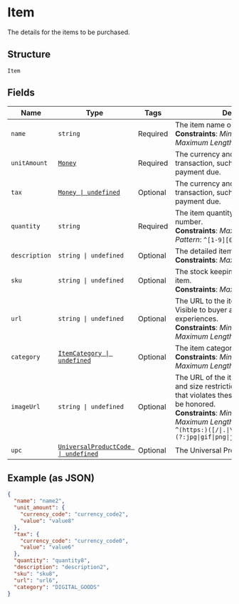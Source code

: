 
# Item

The details for the items to be purchased.

## Structure

`Item`

## Fields

| Name | Type | Tags | Description |
|  --- | --- | --- | --- |
| `name` | `string` | Required | The item name or title.<br>**Constraints**: *Minimum Length*: `1`, *Maximum Length*: `127` |
| `unitAmount` | [`Money`](../../doc/models/money.md) | Required | The currency and amount for a financial transaction, such as a balance or payment due. |
| `tax` | [`Money \| undefined`](../../doc/models/money.md) | Optional | The currency and amount for a financial transaction, such as a balance or payment due. |
| `quantity` | `string` | Required | The item quantity. Must be a whole number.<br>**Constraints**: *Maximum Length*: `10`, *Pattern*: `^[1-9][0-9]{0,9}$` |
| `description` | `string \| undefined` | Optional | The detailed item description.<br>**Constraints**: *Maximum Length*: `2048` |
| `sku` | `string \| undefined` | Optional | The stock keeping unit (SKU) for the item.<br>**Constraints**: *Maximum Length*: `127` |
| `url` | `string \| undefined` | Optional | The URL to the item being purchased. Visible to buyer and used in buyer experiences.<br>**Constraints**: *Minimum Length*: `1`, *Maximum Length*: `2048` |
| `category` | [`ItemCategory \| undefined`](../../doc/models/item-category.md) | Optional | The item category type.<br>**Constraints**: *Minimum Length*: `1`, *Maximum Length*: `20` |
| `imageUrl` | `string \| undefined` | Optional | The URL of the item's image. File type and size restrictions apply. An image that violates these restrictions will not be honored.<br>**Constraints**: *Minimum Length*: `1`, *Maximum Length*: `2048`, *Pattern*: `^(https:)([/\|.\|\w\|\s\|-])*\.(?:jpg\|gif\|png\|jpeg\|JPG\|GIF\|PNG\|JPEG)` |
| `upc` | [`UniversalProductCode \| undefined`](../../doc/models/universal-product-code.md) | Optional | The Universal Product Code of the item. |

## Example (as JSON)

```json
{
  "name": "name2",
  "unit_amount": {
    "currency_code": "currency_code2",
    "value": "value8"
  },
  "tax": {
    "currency_code": "currency_code0",
    "value": "value6"
  },
  "quantity": "quantity8",
  "description": "description2",
  "sku": "sku8",
  "url": "url6",
  "category": "DIGITAL_GOODS"
}
```

